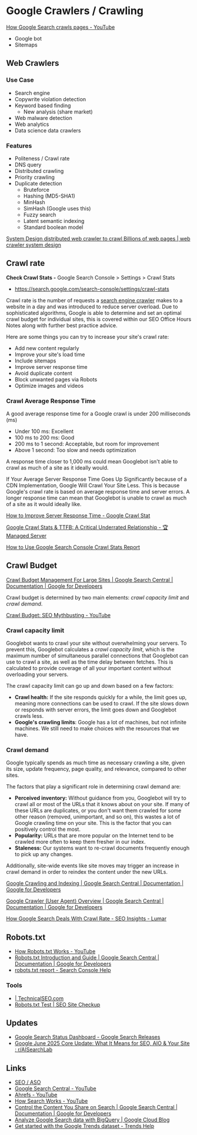 # Google Crawlers / Crawling

[How Google Search crawls pages - YouTube](https://www.youtube.com/watch?v=JuK7NnfyEuc)

- Google bot
- Sitemaps

## Web Crawlers

### Use Case

- Search engine
- Copywrite violation detection
- Keyword based finding
    - New analysis (share market)
- Web malware detection
- Web analytics
- Data science data crawlers

### Features

- Politeness / Crawl rate
- DNS query
- Distributed crawling
- Priority crawling
- Duplicate detection
    - Bruteforce
    - Hashing (MD5-SHA1)
    - MinHash
    - SimHash (Google uses this)
    - Fuzzy search
    - Latent semantic indexing
    - Standard boolean model

[System Design distributed web crawler to crawl Billions of web pages | web crawler system design](https://www.youtube.com/watch?v=BKZxZwUgL3Y)

## Crawl rate

**Check Crawl Stats -** Google Search Console > Settings > Crawl Stats

- https://search.google.com/search-console/settings/crawl-stats

Crawl rate is the number of requests a [search engine crawler](https://www.lumar.io/learn/seo/crawlability/search-engine-crawling/) makes to a website in a day and was introduced to reduce server overload. Due to sophisticated algorithms, Google is able to determine and set an optimal crawl budget for individual sites, this is covered within our SEO Office Hours Notes along with further best practice advice.

Here are some things you can try to increase your site's crawl rate:

- Add new content regularly
- Improve your site's load time
- Include sitemaps
- Improve server response time
- Avoid duplicate content
- Block unwanted pages via Robots
- Optimize images and videos

### Crawl Average Response Time

A good average response time for a Google crawl is under 200 milliseconds (ms)

- Under 100 ms: Excellent
- 100 ms to 200 ms: Good
- 200 ms to 1 second: Acceptable, but room for improvement
- Above 1 second: Too slow and needs optimization

A response time closer to 1,000 ms could mean Googlebot isn't able to crawl as much of a site as it ideally would.

If Your Average Server Response Time Goes Up Significantly because of a CDN Implementation, Google Will Crawl Your Site Less. This is because Google's crawl rate is based on average response time and server errors. A longer response time can mean that Googlebot is unable to crawl as much of a site as it would ideally like.

[How to Improve Server Response Time - Google Crawl Stat](https://opositive.io/blog/crawl-stats-what-is-server-response-time-in-gsc)

[Google Crawl Stats & TTFB: A Critical Underrated Relationship - 🏆 Managed Server](https://www.managedserver.eu/google-crawl-stats-and-ttfb-a-critical-underrated-relationship/)

[How to Use Google Search Console Crawl Stats Report](https://neilpatel.com/blog/google-search-console-crawl-stats/)

## Crawl Budget

[Crawl Budget Management For Large Sites | Google Search Central  |  Documentation  |  Google for Developers](https://developers.google.com/search/docs/crawling-indexing/large-site-managing-crawl-budget)

Crawl budget is determined by two main elements: _crawl capacity limit_ and _crawl demand_.

[Crawl Budget: SEO Mythbusting - YouTube](https://www.youtube.com/watch?v=am4g0hXAA8Q)

### Crawl capacity limit

Googlebot wants to crawl your site without overwhelming your servers. To prevent this, Googlebot calculates a _crawl capacity limit_, which is the maximum number of simultaneous parallel connections that Googlebot can use to crawl a site, as well as the time delay between fetches. This is calculated to provide coverage of all your important content without overloading your servers.

The crawl capacity limit can go up and down based on a few factors:

- **Crawl health:** If the site responds quickly for a while, the limit goes up, meaning more connections can be used to crawl. If the site slows down or responds with server errors, the limit goes down and Googlebot crawls less.
- **Google's crawling limits**: Google has a lot of machines, but not infinite machines. We still need to make choices with the resources that we have.

### Crawl demand

Google typically spends as much time as necessary crawling a site, given its size, update frequency, page quality, and relevance, compared to other sites.

The factors that play a significant role in determining crawl demand are:

- **Perceived inventory:** Without guidance from you, Googlebot will try to crawl all or most of the URLs that it knows about on your site. If many of these URLs are duplicates, or you don't want them crawled for some other reason (removed, unimportant, and so on), this wastes a lot of Google crawling time on your site. This is the factor that you can positively control the most.
- **Popularity:** URLs that are more popular on the Internet tend to be crawled more often to keep them fresher in our index.
- **Staleness:** Our systems want to re-crawl documents frequently enough to pick up any changes.

Additionally, site-wide events like site moves may trigger an increase in crawl demand in order to reindex the content under the new URLs.

[Google Crawling and Indexing | Google Search Central  |  Documentation  |  Google for Developers](https://developers.google.com/search/docs/crawling-indexing)

[Google Crawler (User Agent) Overview | Google Search Central  |  Documentation  |  Google for Developers](https://developers.google.com/search/docs/crawling-indexing/overview-google-crawlers)

[How Google Search Deals With Crawl Rate - SEO Insights - Lumar](https://www.lumar.io/office-hours/crawl-rate/)

## Robots.txt

- [How Robots.txt Works - YouTube](https://www.youtube.com/watch?v=IXNEVt9rZG8)
- [Robots.txt Introduction and Guide | Google Search Central  |  Documentation  |  Google for Developers](https://developers.google.com/search/docs/crawling-indexing/robots/intro)
- [​robots.txt report - Search Console Help](https://support.google.com/webmasters/answer/6062598?hl=en)

### Tools

- [| TechnicalSEO.com](https://technicalseo.com/tools/robots-txt/)
- [Robots.txt Test | SEO Site Checkup](https://seositecheckup.com/tools/robotstxt-test)

## Updates

- [Google Search Status Dashboard - Google Search Releases](https://status.search.google.com/products/rGHU1u87FJnkP6W2GwMi/history)
- [Google June 2025 Core Update: What It Means for SEO, AIO & Your Site : r/AISearchLab](https://www.reddit.com/r/AISearchLab/comments/1lqx3c7/google_june_2025_core_update_what_it_means_for/)

## Links

- [SEO / ASO](frontend/seo/seo-aso.md)
- [Google Search Central - YouTube](https://www.youtube.com/@GoogleSearchCentral)
- [Ahrefs - YouTube](https://www.youtube.com/@AhrefsCom)
- [How Search Works - YouTube](https://www.youtube.com/playlist?list=PLKoqnv2vTMUN83JWBNM6MoBuBcyqhFNY3)
- [Control the Content You Share on Search | Google Search Central  |  Documentation  |  Google for Developers](https://developers.google.com/search/docs/crawling-indexing/control-what-you-share)
- [Analyze Google Search data with BigQuery \| Google Cloud Blog](https://cloud.google.com/blog/products/data-analytics/analyze-google-search-data-with-bigquery)
- [Get started with the Google Trends dataset - Trends Help](https://support.google.com/trends/answer/12764470?hl=en)
